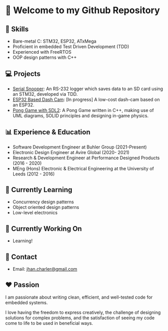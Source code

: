 # :wave: Welcome to my Github Repository

## :book: Skills
- Bare-metal C: STM32, ESP32, ATxMega
- Proficient in embedded Test Driven Development (TDD)
- Experienced with FreeRTOS
- OOP design patterns with C++

## :computer: Projects
- [Serial Snooper](https://github.com/can-caglar/Data-Logger-STM32): An RS-232 logger which saves data to an SD card using an STM32, developed via TDD.
- [ESP32 Based Dash Cam](https://github.com/can-caglar/dashcam): [In progress] A low-cost dash-cam based on an ESP32.
- [Pong Game with SDL2](https://github.com/can-caglar/Pong-Game): A Pong Game written in C++, making use of UML diagrams,  SOLID principles and designing in-game physics.

## :bar_chart: Experience & Education
- Software Development Engineer at Buhler Group (2021-Present)
- Electronic Design Engineer at Avire Global (2020- 2021)
- Research & Development Engineer at Performance Designed Products (2016 - 2020)
- MEng (Hons) Electronic & Electrical Engineering at the University of Leeds (2012 - 2016)

## :notebook: Currently Learning
- Concurrency design patterns
- Object oriented design patterns
- Low-level electronics

## :wrench: Currently Working On
- Learning!

## :email: Contact
- Email: jhan.charler@gmail.com

## :heart: Passion

I am passionate about writing clean, efficient, and well-tested code for embedded systems. 

I love having the freedom to express creatively, the challenge of designing solutions for complex problems, and the satisfaction of seeing my code come to life to be used in beneficial ways.

